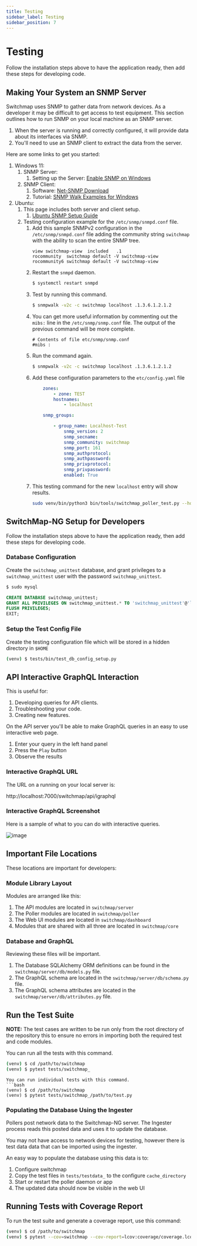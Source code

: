 ```yaml
---
title: Testing
sidebar_label: Testing
sidebar_position: 7
---
```

# Testing

Follow the installation steps above to have the application ready, then
add these steps for developing code.

## Making Your System an SNMP Server

Switchmap uses SNMP to gather data from network devices. As a developer it may be difficult to get access to test equipment. This section outlines how to run SNMP on your local machine as an SNMP server.

1. When the server is running and correctly configured, it will provide data about its interfaces via SNMP.
1. You'll need to use an SNMP client to extract the data from the server.

Here are some links to get you started:

1. Windows 11:
    1. SNMP Server:
        1. Setting up the Server: [Enable SNMP on Windows](https://blog.paessler.com/how-to-enable-snmp-on-your-operating-system)
    1. SNMP Client:
        1. Software: [Net-SNMP Download](http://www.net-snmp.org/download.html)
        1. Tutorial: [SNMP Walk Examples for Windows](https://www.itprc.com/snmpwalk-examples-for-windows/)
1. Ubuntu:
    1. This page includes both server and client setup.
        1. [Ubuntu SNMP Setup Guide](https://www.digitalocean.com/community/tutorials/how-to-install-and-configure-an-snmp-daemon-and-client-on-ubuntu-18-04#step-3-configuring-the-snmp-agent-server)
    1. Testing configuration example for the `/etc/snmp/snmpd.conf` file.
        1. Add this sample SNMPv2 configuration in the `/etc/snmp/snmpd.conf` file adding the community string `switchmap` with the ability to scan the entire SNMP tree.
            ```
            view switchmap-view  included   .1
            rocommunity  switchmap default -V switchmap-view
            rocommunity6 switchmap default -V switchmap-view
            ```
        1. Restart the `snmpd` daemon.
            ```bash
            $ systemctl restart snmpd
            ```
        1. Test by running this command.
            ```bash
            $ snmpwalk -v2c -c switchmap localhost .1.3.6.1.2.1.2
            ```
        1. You can get more useful information by commenting out the `mibs:` line in the `/etc/snmp/snmp.conf` file. The output of the previous command will be more complete.
            ```
            # Contents of file etc/snmp/snmp.conf
            #mibs :
            ```
        1. Run the command again.
            ```bash
            $ snmpwalk -v2c -c switchmap localhost .1.3.6.1.2.1.2
            ```
        1. Add these configuration parameters to the `etc/config.yaml` file
            ```yaml
                zones:
                    - zone: TEST
                    hostnames:
                        - localhost

                snmp_groups:

                    - group_name: Localhost-Test
                        snmp_version: 2
                        snmp_secname:
                        snmp_community: switchmap
                        snmp_port: 161
                        snmp_authprotocol:
                        snmp_authpassword:
                        snmp_privprotocol:
                        snmp_privpassword:
                        enabled: True
            ```
        1. This testing command for the new `localhost` entry will show results.
            ```bash
            sudo venv/bin/python3 bin/tools/switchmap_poller_test.py --hostname localhost
            ```
## SwitchMap-NG Setup for Developers

Follow the installation steps above to have the application ready, then
add these steps for developing code.

### Database Configuration

Create the `switchmap_unittest` database, and grant privileges to a
`switchmap_unittest` user with the password `switchmap_unittest`.

```bash
$ sudo mysql
```
``` sql
CREATE DATABASE switchmap_unittest;
GRANT ALL PRIVILEGES ON switchmap_unittest.* TO 'switchmap_unittest'@'localhost' IDENTIFIED BY 'switchmap_unittest';
FLUSH PRIVILEGES;
EXIT;
```
### Setup the Test Config File

Create the testing configuration file which will be stored in a hidden
directory in `$HOME`

```bash
(venv) $ tests/bin/test_db_config_setup.py
```
## API Interactive GraphQL Interaction

This is useful for:

1)  Developing queries for API clients.
2)  Troubleshooting your code.
3)  Creating new features.

On the API server you\'ll be able to make GraphQL queries in an easy to
use interactive web page.

1)  Enter your query in the left hand panel
2)  Press the `Play` button
3)  Observe the results

### Interactive GraphQL URL

The URL on a running on your local server is:

http://localhost:7000/switchmap/api/igraphql

### Interactive GraphQL Screenshot

Here is a sample of what to you can do with interactive queries.

![image](../src/img/screenshots/igraphql-screenshot.png)

## Important File Locations

These locations are important for developers:

### Module Library Layout

Modules are arranged like this:

1)  The API modules are located in `switchmap/server`
2)  The Poller modules are located in `switchmap/poller`
3)  The Web UI modules are located in `switchmap/dashboard`
4)  Modules that are shared with all three are located in
    `switchmap/core`

### Database and GraphQL

Reviewing these files will be important.

1)  The Database SQLAlchemy ORM definitions can be found in the
    `switchmap/server/db/models.py` file.
2)  The GraphQL schema are located in the
    `switchmap/server/db/schema.py` file.
3)  The GraphQL schema attributes are located in the
    `switchmap/server/db/attributes.py` file.

## Run the Test Suite

**NOTE:** The test cases are written to be run only from the root
directory of the repository this to ensure no errors in importing both
the required test and code modules.

You can run all the tests with this command.

```bash
(venv) $ cd /path/to/switchmap
(venv) $ pytest tests/switchmap_
```
```
You can run individual tests with this command.
```bash
(venv) $ cd /path/to/switchmap
(venv) $ pytest tests/switchmap_/path/to/test.py
```
### Populating the Database Using the Ingester

Pollers post network data to the Switchmap-NG server. The Ingester
process reads this posted data and uses it to update the database.

You may not have access to network devices for testing, however there is
test data data that can be imported using the ingester.

An easy way to populate the database using this data is to:

1)  Configure switchmap
2)  Copy the test files in `tests/testdata_` to the configure
    `cache_directory`
3)  Start or restart the poller daemon or app
4)  The updated data should now be visible in the web UI

## Running Tests with Coverage Report

To run the test suite and generate a coverage report, use this command:

```bash
(venv) $ cd /path/to/switchmap
(venv) $ pytest --cov=switchmap --cov-report=lcov:coverage/coverage.lcov --cov-report=term-missing tests/switchmap_
```
